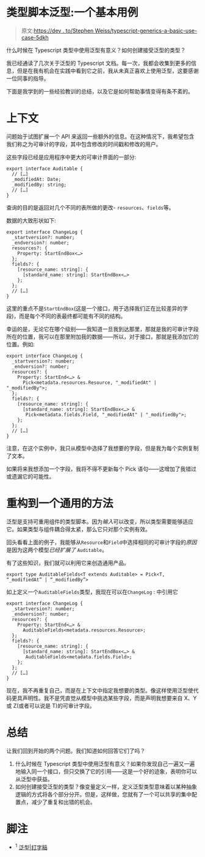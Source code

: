 # 类型脚本泛型:一个基本用例

> 原文:[https://dev . to/Stephen Weiss/typescript-generics-a-basic-use-case-5dkh](https://dev.to/stephencweiss/typescript-generics-a-basic-use-case-5dkh)

什么时候在 Typescript 类型中使用泛型有意义？如何创建接受泛型的类型？

我已经通读了几次关于泛型的 Typescript 文档。每一次，我都会收集到更多的信息，但是在我有机会在实践中看到它之前，我从未真正喜欢上使用泛型，这要感谢一位同事的指导。

下面是我学到的一些经验教训的总结，以及它是如何帮助事情变得有条不紊的。

# [](#context)上下文

问题始于试图扩展一个 API 来返回一些额外的信息。在这种情况下，我希望包含我们称之为可审计的字段，其中包含修改的时间戳和修改的用户。

这些字段已经是应用程序中更大的可审计界面的一部分:

```
export interface Auditable {
  // […]
  _modifiedAt: Date;
  _modifiedBy: string;
  // […]
} 
```

查询的目的是返回对几个不同的表所做的更改- `resources`、`fields`等。

数据的大致形状如下:

```
export interface ChangeLog {
  _startversion?: number;
  _endversion?: number;
  resources?: {
    Property: StartEndBox<…> 
  };
  fields?: {
    [resource_name: string]: {
      [standard_name: string]: StartEndBox<…> 
    };
  };
  // […]
} 
```

这里的重点不是`StartEndBox`(这是一个接口，用于选择我们正在比较差异的字段)，而是每个不同的表最终都可能有不同的结构。

幸运的是，无论它在哪个级别——我知道一旦我到达那里，那就是我的可审计字段所在的位置，我可以在那里附加我的数据——所以，对于接口，那就是我添加它的位置。例如:

```
export interface ChangeLog {
  _startversion?: number;
  _endversion?: number;
  resources?: {
    Property: StartEnd<…> &
      Pick<metadata.resources.Resource, "_modifiedAt" | "_modifiedBy">;
  };
  fields?: {
    [resource_name: string]: {
      [standard_name: string]: StartEndBox<…> &
       Pick<metadata.fields.Field, "_modifiedAt" | "_modifiedBy">;
    };
  };
  // […]
} 
```

注意，在这个实例中，我只从模型中选择了我想要的字段，但是我为每个实例复制了文本。

如果将来我想添加一个字段，我将不得不更新每个 Pick 语句——这增加了我错过或遗漏它的可能性。

# [](#refactoring-to-a-generic-approach)重构到一个通用的方法

泛型是支持可重用组件的类型脚本。因为*输入*可以改变，所以类型需要能够适应它。如果类型与组件耦合得太紧，那么它只对那个实例有效。

回头看看上面的例子，我能够从`Resource`和`Field`中选择相同的可审计字段的*原因*是因为这两个模型*已经扩展了* `Auditable`。

有了这些知识，我们就可以利用它来创造通用产品。

```
export type AuditableFields<T extends Auditable> = Pick<T, “_modifiedAt” | “_modifiedBy”> 
```

如上定义一个`AuditableFields`类型，我现在可以在`ChangeLog` :
中引用它

```
export interface ChangeLog {
  _startversion?: number;
  _endversion?: number;
  resources?: {
    Property: StartEnd<…> &
      AuditableFields<metadata.resources.Resource>;
  };
  fields?: {
    [resource_name: string]: {
      [standard_name: string]: StartEndBox<…> &
       AuditableFields<metadata.fields.Field>;
    };
  };
  // […]
} 
```

现在，我不再重复自己，而是在上下文中指定我想要的类型。像这样使用泛型使代码更具声明性。我不是凭直觉从模型中挑选某些字段，而是声明我想要来自 X、Y 或 Z(或者可以说是 T)的可审计字段。

# [](#summary)总结

让我们回到开始的两个问题。我们知道如何回答它们了吗？

1.  什么时候在 Typescript 类型中使用泛型有意义？如果你发现自己一遍又一遍地输入同一个接口，但只交换了它的引用——这是一个好的迹象，表明你可以从泛型中获益。
2.  如何创建接受泛型的类型？像变量定义一样，定义泛型类型意味着以某种抽象逻辑的方式将各个部分分开。但是，这样做，您就有了一个可以共享的集中配置点，减少了重复和出错的机会。

# [](#footnotes)脚注

*   <sup>1</sup> [泛型|打字稿](https://www.typescriptlang.org/docs/handbook/generics.html)